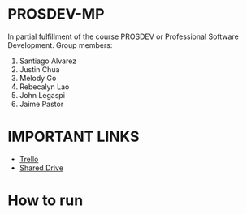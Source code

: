 # PROSDEV-MP
In partial fulfillment of the course PROSDEV or Professional Software Development.
Group members:
1. Santiago Alvarez
2. Justin Chua
3. Melody Go
4. Rebecalyn Lao
5. John Legaspi
6. Jaime Pastor

# IMPORTANT LINKS
- [Trello](https://trello.com/b/WKCIKJj7/prosdev-game-share)
- [Shared Drive](https://drive.google.com/drive/folders/0AB6d6f5Zdtw8Uk9PVA)

# How to run
